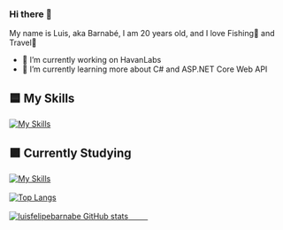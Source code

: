 ### Hi there 👋
My name is Luis, aka Barnabé, I am 20 years old, and I love Fishing🎣 and Travel🚙

- 🔭 I’m currently working on HavanLabs
- 🌱 I’m currently learning more about C# and ASP.NET Core Web API

## 🟦 My Skills
  [![My Skills](https://skillicons.dev/icons?i=html,css,javascript,mysql,postgres,git,github,vscode)](https://skillicons.dev)<br>
## 🟪 Currently Studying
  [![My Skills](https://skillicons.dev/icons?i=java,idea,cs,dotnet,visualstudio)](https://skillicons.dev)<br>    
        <a href="https://github.com/leotachini">
          <img src="https://github-readme-stats.vercel.app/api/top-langs/?username=luisfelipebarnabe&theme=dark&bg_color=0D1117&text_color=FFFFFF&title_color=FFFFFF&langs_count=6" alt="Top Langs" />
        </a>
        <br>
        <br>
        <a href="https://github.com/luisfelipebarnabe">
            <img src="https://github-readme-stats.vercel.app/api?username=luisfelipebarnabe&show_icons=true&theme=transparent" alt="luisfelipebarnabe GitHub stats"/>
        </a>

